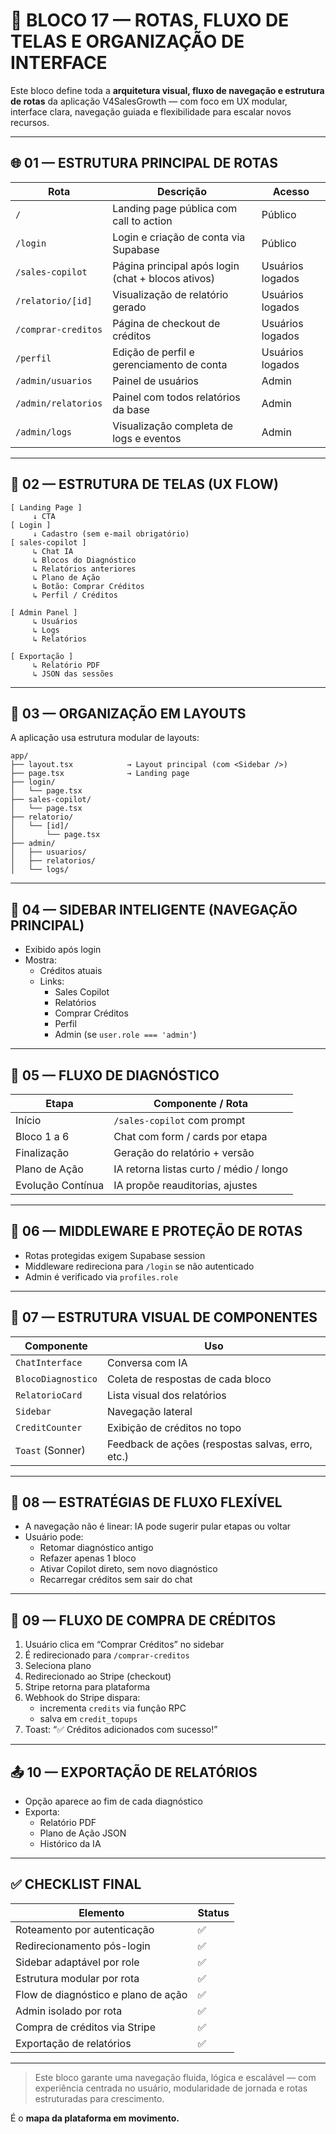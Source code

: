 
# 🧭 BLOCO 17 — ROTAS, FLUXO DE TELAS E ORGANIZAÇÃO DE INTERFACE

Este bloco define toda a **arquitetura visual, fluxo de navegação e estrutura de rotas** da aplicação V4SalesGrowth — com foco em UX modular, interface clara, navegação guiada e flexibilidade para escalar novos recursos.

---

## 🌐 01 — ESTRUTURA PRINCIPAL DE ROTAS

| Rota                   | Descrição                                                | Acesso          |
|------------------------|-----------------------------------------------------------|-----------------|
| `/`                    | Landing page pública com call to action                  | Público         |
| `/login`               | Login e criação de conta via Supabase                    | Público         |
| `/sales-copilot`       | Página principal após login (chat + blocos ativos)       | Usuários logados|
| `/relatorio/[id]`      | Visualização de relatório gerado                         | Usuários logados|
| `/comprar-creditos`    | Página de checkout de créditos                           | Usuários logados|
| `/perfil`              | Edição de perfil e gerenciamento de conta                | Usuários logados|
| `/admin/usuarios`      | Painel de usuários                                        | Admin           |
| `/admin/relatorios`    | Painel com todos relatórios da base                      | Admin           |
| `/admin/logs`          | Visualização completa de logs e eventos                  | Admin           |

---

## 🧱 02 — ESTRUTURA DE TELAS (UX FLOW)

```plaintext
[ Landing Page ]
     ↓ CTA
[ Login ]
     ↓ Cadastro (sem e-mail obrigatório)
[ sales-copilot ]
     ↳ Chat IA
     ↳ Blocos do Diagnóstico
     ↳ Relatórios anteriores
     ↳ Plano de Ação
     ↳ Botão: Comprar Créditos
     ↳ Perfil / Créditos

[ Admin Panel ]
     ↳ Usuários
     ↳ Logs
     ↳ Relatórios

[ Exportação ]
     ↳ Relatório PDF
     ↳ JSON das sessões
```

---

## 📐 03 — ORGANIZAÇÃO EM LAYOUTS

A aplicação usa estrutura modular de layouts:

```
app/
├── layout.tsx            → Layout principal (com <Sidebar />)
├── page.tsx              → Landing page
├── login/
│   └── page.tsx
├── sales-copilot/
│   └── page.tsx
├── relatorio/
│   └── [id]/
│       └── page.tsx
├── admin/
│   ├── usuarios/
│   ├── relatorios/
│   └── logs/
```

---

## 🧭 04 — SIDEBAR INTELIGENTE (NAVEGAÇÃO PRINCIPAL)

- Exibido após login
- Mostra:
  - Créditos atuais
  - Links:
    - Sales Copilot
    - Relatórios
    - Comprar Créditos
    - Perfil
    - Admin (se `user.role === 'admin'`)

---

## 💬 05 — FLUXO DE DIAGNÓSTICO

| Etapa                       | Componente / Rota                  |
|-----------------------------|------------------------------------|
| Início                      | `/sales-copilot` com prompt        |
| Bloco 1 a 6                 | Chat com form / cards por etapa    |
| Finalização                 | Geração do relatório + versão      |
| Plano de Ação               | IA retorna listas curto / médio / longo
| Evolução Contínua           | IA propõe reauditorias, ajustes

---

## 🔐 06 — MIDDLEWARE E PROTEÇÃO DE ROTAS

- Rotas protegidas exigem Supabase session
- Middleware redireciona para `/login` se não autenticado
- Admin é verificado via `profiles.role`

---

## 🧩 07 — ESTRUTURA VISUAL DE COMPONENTES

| Componente         | Uso                                                        |
|--------------------|------------------------------------------------------------|
| `ChatInterface`    | Conversa com IA                                            |
| `BlocoDiagnostico` | Coleta de respostas de cada bloco                          |
| `RelatorioCard`    | Lista visual dos relatórios                                |
| `Sidebar`          | Navegação lateral                                           |
| `CreditCounter`    | Exibição de créditos no topo                               |
| `Toast` (Sonner)   | Feedback de ações (respostas salvas, erro, etc.)           |

---

## 🔀 08 — ESTRATÉGIAS DE FLUXO FLEXÍVEL

- A navegação não é linear: IA pode sugerir pular etapas ou voltar
- Usuário pode:
  - Retomar diagnóstico antigo
  - Refazer apenas 1 bloco
  - Ativar Copilot direto, sem novo diagnóstico
  - Recarregar créditos sem sair do chat

---

## 💼 09 — FLUXO DE COMPRA DE CRÉDITOS

1. Usuário clica em “Comprar Créditos” no sidebar
2. É redirecionado para `/comprar-creditos`
3. Seleciona plano
4. Redirecionado ao Stripe (checkout)
5. Stripe retorna para plataforma
6. Webhook do Stripe dispara:
   - incrementa `credits` via função RPC
   - salva em `credit_topups`
7. Toast: “✅ Créditos adicionados com sucesso!”

---

## 📤 10 — EXPORTAÇÃO DE RELATÓRIOS

- Opção aparece ao fim de cada diagnóstico
- Exporta:
  - Relatório PDF
  - Plano de Ação JSON
  - Histórico da IA

---

## ✅ CHECKLIST FINAL

| Elemento                             | Status |
|--------------------------------------|--------|
| Roteamento por autenticação          | ✅     |
| Redirecionamento pós-login           | ✅     |
| Sidebar adaptável por role           | ✅     |
| Estrutura modular por rota           | ✅     |
| Flow de diagnóstico e plano de ação  | ✅     |
| Admin isolado por rota               | ✅     |
| Compra de créditos via Stripe        | ✅     |
| Exportação de relatórios             | ✅     |

---

> Este bloco garante uma navegação fluida, lógica e escalável — com experiência centrada no usuário, modularidade de jornada e rotas estruturadas para crescimento.

É o **mapa da plataforma em movimento.**
